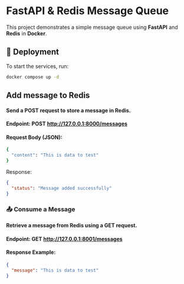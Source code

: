 # FastAPI & Redis Message Queue

This project demonstrates a simple message queue using **FastAPI** and **Redis** in **Docker**.

## 🚀 Deployment

To start the services, run:

```bash
docker compose up -d
```

## Add message to Redis
#### Send a POST request to store a message in Redis.
#### Endpoint: POST http://127.0.0.1:8000/messages
#### Request Body (JSON):
```bash
{
  "content": "This is data to test"
}
```
Response:
```json lines
{
  "status": "Message added successfully"
}
```
### 📤 Consume a Message
#### Retrieve a message from Redis using a GET request.
#### Endpoint: GET http://127.0.0.1:8001/messages
#### Response Example:
````json lines
{
  "message": "This is data to test"
}
````
